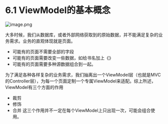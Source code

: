 # 6.1 ViewModel的基本概念

![image.png](https://upload-images.jianshu.io/upload_images/7220971-d7588641654c3268.png?imageMogr2/auto-orient/strip%7CimageView2/2/w/1240)

大多时候，我们从数据库，或者外部网络获取到的原始数据，并不能满足复杂的业务需求。业务的直观体现就是页面。
- 可能有的页面不需要全部的字段
- 可能有的页面需要改变一些数据，如给书名加上《》
- 可能有的页面需要多种源数据组合到一起。

为了满足各种各样复杂的业务需求，我们抽离出一个ViewModel层（也就是MVC的Controller层），为每一个页面定制一个专属ViewModel来适配。综上所述，ViewModel有三个方面的作用
- 裁剪
- 修饰
- 合并
这三个作用并不一定在每个ViewModel上只出现一次，可能会组合使用。
